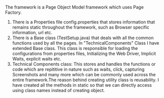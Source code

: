 The framework is a Page Object Model framework which uses Page Factory.

1. There is a Properties file config.properties that stores information that remains static throughout the framework, such as Browser specific information, url etc.
2. There is a Base class (TestSetup.java) that deals with all the common functions used by all the pages. In "TechnicalComponents" Class I have extended Base class. This class is responsible for loading the configurations from properties files, Initializing the Web Driver, Implicit Waits, explicit waits etc.
3. Technical Components class: This stores and handles the functions or code which are repititive in nature such as waits, click, capturing Screenshots and many more which can be commonly used across the entire framework.The reason behind creating utility class is reusability. I have created all the methods in static so that we can directly access using class names instead of creating object.
